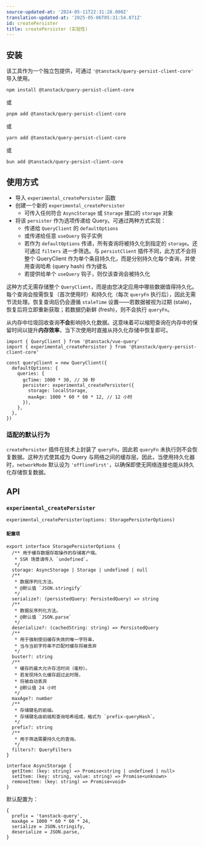 ```yaml
---
source-updated-at: '2024-05-11T22:31:28.000Z'
translation-updated-at: '2025-05-06T05:31:54.871Z'
id: createPersister
title: createPersister (实验性)
---
```

## 安装

该工具作为一个独立包提供，可通过 `'@tanstack/query-persist-client-core'` 导入使用。

```bash
npm install @tanstack/query-persist-client-core
```

或

```bash
pnpm add @tanstack/query-persist-client-core
```

或

```bash
yarn add @tanstack/query-persist-client-core
```

或

```bash
bun add @tanstack/query-persist-client-core
```

## 使用方式

- 导入 `experimental_createPersister` 函数  
- 创建一个新的 `experimental_createPersister`
  - 可传入任何符合 `AsyncStorage` 或 `Storage` 接口的 `storage` 对象  
- 将该 `persister` 作为选项传递给 Query。可通过两种方式实现：
  - 传递给 `QueryClient` 的 `defaultOptions`  
  - 或传递给任意 `useQuery` 钩子实例  
  - 若作为 `defaultOptions` 传递，所有查询将被持久化到指定的 `storage`。还可通过 `filters` 进一步筛选。与 `persistClient` 插件不同，此方式不会将整个 QueryClient 作为单个条目持久化，而是分别持久化每个查询，并使用查询哈希 (query hash) 作为键名  
  - 若提供给单个 `useQuery` 钩子，则仅该查询会被持久化  

这种方式无需存储整个 `QueryClient`，而是由您决定应用中哪些数据值得持久化。每个查询会按需恢复（首次使用时）和持久化（每次 `queryFn` 执行后），因此无需节流处理。恢复查询后仍会遵循 `staleTime` 设置——若数据被视为过期 (stale)，恢复后将立即重新获取；若数据仍新鲜 (fresh)，则不会执行 `queryFn`。

从内存中垃圾回收查询**不会**影响持久化数据。这意味着可以缩短查询在内存中的保留时间以提升**内存效率**，当下次使用时直接从持久化存储中恢复即可。

```tsx
import { QueryClient } from '@tanstack/vue-query'
import { experimental_createPersister } from '@tanstack/query-persist-client-core'

const queryClient = new QueryClient({
  defaultOptions: {
    queries: {
      gcTime: 1000 * 30, // 30 秒
      persister: experimental_createPersister({
        storage: localStorage,
        maxAge: 1000 * 60 * 60 * 12, // 12 小时
      }),
    },
  },
})
```

### 适配的默认行为

`createPersister` 插件在技术上封装了 `queryFn`，因此若 `queryFn` 未执行则不会恢复数据。这种方式使其成为 Query 与网络之间的缓存层。因此，当使用持久化器时，`networkMode` 默认设为 `'offlineFirst'`，以确保即使无网络连接也能从持久化存储恢复数据。

## API

### `experimental_createPersister`

```tsx
experimental_createPersister(options: StoragePersisterOptions)
```

#### `配置项`

```tsx
export interface StoragePersisterOptions {
  /** 用于缓存数据存取操作的存储客户端。
   * SSR 场景请传入 `undefined`。
   */
  storage: AsyncStorage | Storage | undefined | null
  /**
   * 数据序列化方法。
   * @默认值 `JSON.stringify`
   */
  serialize?: (persistedQuery: PersistedQuery) => string
  /**
   * 数据反序列化方法。
   * @默认值 `JSON.parse`
   */
  deserialize?: (cachedString: string) => PersistedQuery
  /**
   * 用于强制使旧缓存失效的唯一字符串，
   * 当与当前字符串不匹配时缓存将被丢弃
   */
  buster?: string
  /**
   * 缓存的最大允许存活时间（毫秒）。
   * 若发现持久化缓存超过此时限，
   * 将被自动丢弃
   * @默认值 24 小时
   */
  maxAge?: number
  /**
   * 存储键名的前缀。
   * 存储键名由前缀和查询哈希组成，格式为 `prefix-queryHash`。
   */
  prefix?: string
  /**
   * 用于筛选需要持久化的查询。
   */
  filters?: QueryFilters
}

interface AsyncStorage {
  getItem: (key: string) => Promise<string | undefined | null>
  setItem: (key: string, value: string) => Promise<unknown>
  removeItem: (key: string) => Promise<void>
}
```

默认配置为：

```tsx
{
  prefix = 'tanstack-query',
  maxAge = 1000 * 60 * 60 * 24,
  serialize = JSON.stringify,
  deserialize = JSON.parse,
}
```

